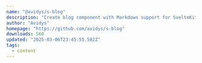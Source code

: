 ```yaml
---
name: "@avidys/s-blog"
description: "Create blog component with Markdown support for SvelteKit apps."
author: "Avidys"
homepage: "https://github.com/avidys/s-blog"
downloads: 560
updated: "2025-03-06T23:45:55.582Z"
tags: 
  - content
---
```

